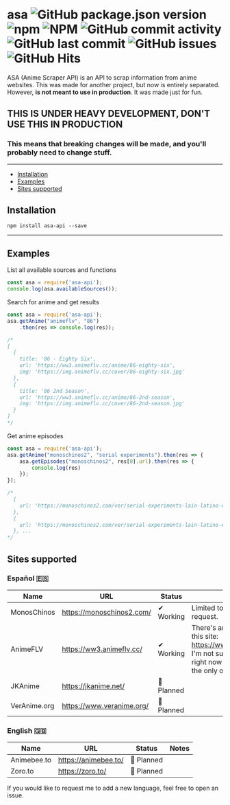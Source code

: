# asa ![GitHub package.json version](https://img.shields.io/github/package-json/v/panintegralus/asa) ![npm](https://img.shields.io/npm/v/asa-api) ![NPM](https://img.shields.io/npm/l/asa-api) ![GitHub commit activity](https://img.shields.io/github/commit-activity/m/PanIntegralus/asa) ![GitHub last commit](https://img.shields.io/github/last-commit/PanIntegralus/asa) ![GitHub issues](https://img.shields.io/github/issues/panintegralus/asa) ![GitHub Hits](https://hits.deltapapa.io/github/panintegralus/asa.svg)

ASA (Anime Scraper API) is an API to scrap information from anime websites. This was made for another project, but now is entirely separated. However, **is not meant to use in production**. It was made just for fun.

## THIS IS UNDER HEAVY DEVELOPMENT, DON'T USE THIS IN PRODUCTION
### This means that **breaking changes will be made**, and you'll probably need to change stuff.
---

- [Installation](#installation)
- [Examples](#examples)
- [Sites supported](#sites-supported)

## Installation
```
npm install asa-api --save
```

---
## Examples

List all available sources and functions
```js
const asa = require('asa-api');
console.log(asa.availableSources());
```

Search for anime and get results
```js
const asa = require('asa-api');
asa.getAnime("animeflv", "86")
    .then(res => console.log(res));

/*
[
  {
    title: '86 - Eighty Six',
    url: 'https://ww3.animeflv.cc/anime/86-eighty-six',
    img: 'https://img.animeflv.cc/cover/86-eighty-six.jpg'
  },
  {
    title: '86 2nd Season',
    url: 'https://ww3.animeflv.cc/anime/86-2nd-season',
    img: 'https://img.animeflv.cc/cover/86-2nd-season.jpg'
  }
]
*/
```

Get anime episodes
```js
const asa = require('asa-api');
asa.getAnime("monoschinos2", "serial experiments").then(res => {
    asa.getEpisodes("monoschinos2", res[0].url).then(res => {
        console.log(res)
    });
});

/*
  {
    url: 'https://monoschinos2.com/ver/serial-experiments-lain-latino-episodio-1'
  },
  {
    url: 'https://monoschinos2.com/ver/serial-experiments-lain-latino-episodio-2'
  }, ...
*/
```





## Sites supported

### Español 🇪🇸
| Name | URL | Status | Notes |
| ------------- | ------------- | ------------- | ------------- |
| MonosChinos | https://monoschinos2.com/ | ✔ Working | Limited to 31 results per request. |
| AnimeFLV | https://ww3.animeflv.cc/ | ✔ Working | There's another URL for this site: https://www3.animeflv.net/. I'm not sure if the one used right now is official, but it's the only one I got working. |
| JKAnime | https://jkanime.net/ | 🔘 Planned | |
| VerAnime.org | https://www.veranime.org/ | 🔘 Planned | |

### English 🇬🇧
| Name | URL | Status | Notes |
| ------------- | ------------- | ------------- | ------------- |
| Animebee.to | https://animebee.to/ | 🔘 Planned | |
| Zoro.to | https://zoro.to/ | 🔘 Planned | |

If you would like to request me to add a new language, feel free to open an issue.

